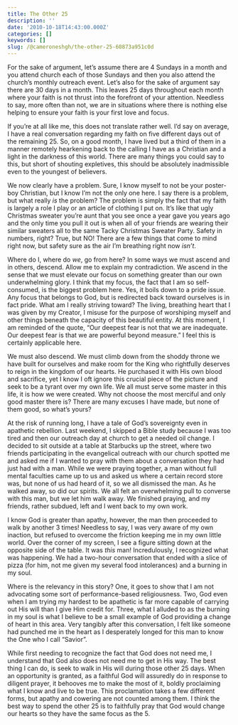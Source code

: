 ```yaml
---
title: The Other 25
description: ''
date: '2010-10-18T14:43:00.000Z'
categories: []
keywords: []
slug: /@cameroneshgh/the-other-25-60873a951c0d
---
```


For the sake of argument, let’s assume there are 4 Sundays in a month and you attend church each of those Sundays and then you also attend the church’s monthly outreach event. Let’s also for the sake of argument say there are 30 days in a month. This leaves 25 days throughout each month where your faith is not thrust into the forefront of your attention. Needless to say, more often than not, we are in situations where there is nothing else helping to ensure your faith is your first love and focus.

If you’re at all like me, this does not translate rather well. I’d say on average, I have a real conversation regarding my faith on five different days out of the remaining 25. So, on a good month, I have lived but a third of them in a manner remotely hearkening back to the calling I have as a Christian and a light in the darkness of this world. There are many things you could say to this, but short of shouting expletives, this should be absolutely inadmissible even to the youngest of believers.

We now clearly have a problem. Sure, I know myself to not be your poster-boy Christian, but I know I’m not the only one here. I say there is a problem, but what really _is_ the problem? The problem is simply the fact that my faith is largely a role I play or an article of clothing I put on. It’s like that ugly Christmas sweater you’re aunt that you see once a year gave you years ago and the only time you pull it out is when all of your friends are wearing their similar sweaters all to the same Tacky Christmas Sweater Party. Safety in numbers, right? True, but NO! There are a few things that come to mind right now, but safety sure as the air I’m breathing right now _isn’t_.

Where do I, where do _we_, go from here? In some ways we must ascend and in others, descend. Allow me to explain my contradiction. We ascend in the sense that we must elevate our focus on something greater than our own underwhelming glory. I think that my focus, the fact that I am so self-consumed, is the biggest problem here. Yes, it boils down to a pride issue. Any focus that belongs to God, but is redirected back toward ourselves is in fact pride. What am I really striving toward? The living, breathing heart that I was given by my Creator, I misuse for the purpose of worshiping myself and other things beneath the capacity of this beautiful entity. At this moment, I am reminded of the quote, “Our deepest fear is not that we are inadequate. Our deepest fear is that we are powerful beyond measure.” I feel this is certainly applicable here.

We must also descend. We must climb down from the shoddy throne we have built for ourselves and make room for the King who rightfully deserves to reign in the kingdom of our hearts. He purchased it with His own blood and sacrifice, yet I know I oft ignore this crucial piece of the picture and seek to be a tyrant over my own life. We all must serve some master in this life, it is how we were created. Why not choose the most merciful and only good master there is? There are many excuses I have made, but none of them good, so what’s yours?

At the risk of running long, I have a tale of God’s sovereignty even in apathetic rebellion. Last weekend, I skipped a Bible study because I was too tired and then our outreach day at church to get a needed oil change. I decided to sit outside at a table at Starbucks up the street, where two friends participating in the evangelical outreach with our church spotted me and asked me if I wanted to pray with them about a conversation they had just had with a man. While we were praying together, a man without full mental faculties came up to us and asked us where a certain record store was, but none of us had heard of it, so we all dismissed the man. As he walked away, so did our spirits. We all felt an overwhelming pull to converse with this man, but we let him walk away. We finished praying, and my friends, rather subdued, left and I went back to my own work.

I know God is greater than apathy, however, the man then proceeded to walk by another 3 times! Needless to say, I was very aware of my own inaction, but refused to overcome the friction keeping me in my own little world. Over the corner of my screen, I see a figure sitting down at the opposite side of the table. It was _this_ man! Incredulously, I recognized what was happening. We had a two-hour conversation that ended with a slice of pizza (for him, not me given my several food intolerances) and a burning in my soul.

Where is the relevancy in this story? One, it goes to show that I am not advocating some sort of performance-based religiousness. Two, God even when I am trying my hardest to be apathetic is far more capable of carrying out His will than I give Him credit for. Three, what I alluded to as the burning in my soul is what I believe to be a small example of God providing a change of heart in this area. Very tangibly after this conversation, I felt like someone had punched me in the heart as I desperately longed for this man to know the One who I call “Savior”.

While first needing to recognize the fact that God does not need me, I understand that God also does not need me to get in His way. The best thing I can do, is seek to walk in His will during those other 25 days. When an opportunity is granted, as a faithful God will assuredly do in response to diligent prayer, it behooves me to make the most of it, boldly proclaiming what I know and live to be true. This proclamation takes a few different forms, but apathy and cowering are not counted among them. I think the best way to spend the other 25 is to faithfully pray that God would change our hearts so they have the same focus as the 5.
